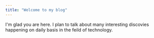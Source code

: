 ```yaml
---
title: "Welcome to my blog"
---
```


I'm glad you are here. I plan to talk about many interesting discovies happening on daily basis in the feild of technology.
